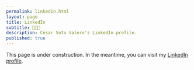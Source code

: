 ```yaml
---
permalink: linkedin.html
layout: page
title: LinkedIn
subtitle: 👨🏼‍💼
description: César Soto Valero's LinkedIn profile.
published: true
---
```



This page is under construction. In the meantime, you can visit my [LinkedIn profile](https://www.linkedin.com/in/cesarsotovalero/). 

